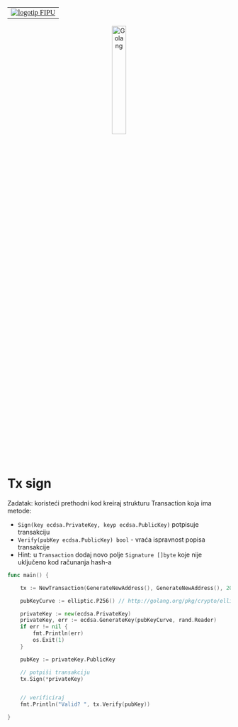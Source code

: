 <div align="center">
<table style="caret-color: #000000; font-family: Georgia;" border="0" cellspacing="0" cellpadding="0" >
            <tbody>
              <tr>
                <td valign="center">
                  <a id="logo_a" href="https://fipu.unipu.hr"><img id="logo_img"  src="https://www.unipu.hr/_download/repository/FIPU_horiz_kolor_HR.png" alt="logotip FIPU" title="Fakultet informatike u Puli"></a> 								 </td>
              </tr>
  </tbody>
</table>
</div>


<div align="center">
<img src="https://juststickers.in/wp-content/uploads/2016/07/go-programming-language.png" alt="Golang" style="width:25%;" />
</div>





# Tx sign

Zadatak: koristeći prethodni kod kreiraj strukturu Transaction koja ima metode:
   - `Sign(key ecdsa.PrivateKey, keyp ecdsa.PublicKey)` potpisuje transakciju
   - `Verify(pubKey ecdsa.PublicKey) bool` - vraća ispravnost popisa transakcije
   - Hint: u `Transaction` dodaj novo polje `Signature []byte` koje nije uključeno kod računanja hash-a

```go
func main() {

 	tx := NewTransaction(GenerateNewAddress(), GenerateNewAddress(), 20)

	pubKeyCurve := elliptic.P256() // http://golang.org/pkg/crypto/elliptic/#P256

	privateKey := new(ecdsa.PrivateKey)
	privateKey, err := ecdsa.GenerateKey(pubKeyCurve, rand.Reader)
	if err != nil {
		fmt.Println(err)
		os.Exit(1)
	}

	pubKey := privateKey.PublicKey

	// potpiši transakciju
	tx.Sign(*privateKey)


	// verificiraj
	fmt.Println("Valid? ", tx.Verify(pubKey))

}
```

